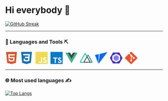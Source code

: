 <h1>
  Hi everybody 👋
</h1>

[![GitHub Streak ]( https://github-readme-streak-stats-eight.vercel.app?user=EvgeniyIvanchikov&theme=dark)](https://git.io/streak-stats)

---

### 🔧 Languages and Tools ⛏️
<div>
  <img src="https://github.com/devicons/devicon/blob/master/icons/html5/html5-plain.svg" title="HTML5" alt="HTML" width="40" height="40"/>&nbsp;
  <img src="https://github.com/devicons/devicon/blob/master/icons/css3/css3-plain.svg"  title="CSS3" alt="CSS" width="40" height="40"/>&nbsp;
  <img src="https://github.com/devicons/devicon/blob/master/icons/javascript/javascript-plain.svg" title="JavaScript" alt="JavaScript" width="40" height="40"/>&nbsp;
  <img src="https://github.com/devicons/devicon/blob/master/icons/typescript/typescript-plain.svg" title="TypeScript" alt="TypeScript" width="40" height="40"/>&nbsp;
  <img src="https://github.com/devicons/devicon/blob/master/icons/vuejs/vuejs-original.svg" title="Vue" alt="Vue" width="40" height="40"/>&nbsp;
  <img src="https://github.com/devicons/devicon/blob/master/icons/nuxtjs/nuxtjs-original.svg" title="Nuxt"  alt="Nuxt" width="40" height="40"/>&nbsp;
  <img src="https://github.com/devicons/devicon/blob/master/icons/vite/vite-original.svg" title="Vite" alt="Vite" width="40" height="40"/>&nbsp;
  <img src="https://github.com/devicons/devicon/blob/master/icons/eslint/eslint-original.svg" title="Eslint"  alt="Eslint" width="40" height="40"/>&nbsp;
  <img src="https://github.com/devicons/devicon/blob/master/icons/git/git-original.svg" title="Git"  alt="Git" width="40" height="40"/>&nbsp;
</div>

---

### 🌐 Most used languages ✍️

[![Top Langs](https://github-readme-stats.vercel.app/api/top-langs/?username=EvgeniyIvanchikov&layout=compact&theme=dark)](https://github.com/anuraghazra/github-readme-stats)
<!--![EvgeniyIvanchikov's GitHub stats](https://github-readme-stats.vercel.app/api?username=EvgeniyIvanchikov&theme=dark&show_icons=true)

**EvgeniyIvanchikov/EvgeniyIvanchikov** is a ✨ _special_ ✨ repository because its `README.md` (this file) appears on your GitHub profile.

-->
